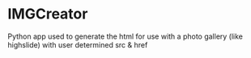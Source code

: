IMGCreator
==========

Python app used to generate the html for use with a photo gallery (like highslide) with user determined src &amp; href
